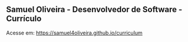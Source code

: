 ## Samuel Oliveira - Desenvolvedor de Software - Currículo

Acesse em: https://samuel4oliveira.github.io/curriculum
